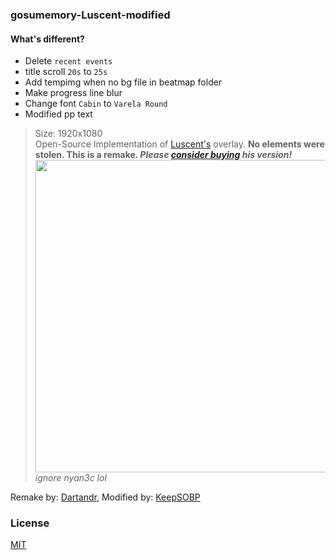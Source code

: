 ### gosumemory-Luscent-modified

#### What's different?

- Delete `recent events`
- title scroll `20s` to `25s`
- Add tempimg when no bg file in beatmap folder
- Make progress line blur
- Change font `Cabin` to `Varela Round`
- Modified pp text

> Size: 1920x1080\
Open-Source Implementation of [Luscent's][3] overlay. **No elements were stolen. This is a remake. *Please [consider buying](https://gumroad.com/l/Luscent) his version!***
<img src="https://media.discordapp.net/attachments/719166092391612427/822077236437975090/unknown.png" width="500">\
*ignore nyan3c lol*

Remake by: [Dartandr][1], Modified by: [KeepSOBP][2]

### License
[MIT](https://github.com/l3lackShark/static/blob/master/LICENSE)

<!-- link -->
[1]: https://github.com/Dartandr
[2]: https://github.com/KeepSOBP
[3]: https://github.com/inix1257